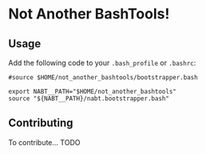 # Not Another BashTools!

## Usage

Add the following code to your `.bash_profile` or `.bashrc`:

```shell
#source $HOME/not_another_bashtools/bootstrapper.bash

export NABT__PATH="$HOME/not_another_bashtools"
source "${NABT__PATH}/nabt.bootstrapper.bash"
```

## Contributing

To contribute... TODO